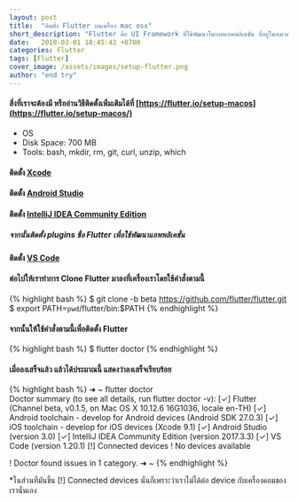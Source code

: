 ```yaml
---
layout: post
title:  "ติดตั้ง Flutter บนเครื่อง mac osx"
short_description: "Flutter คือ UI Framework ที่ใช้พัฒนาโมบายแอพพลิเคชั่น ที่อยู่ในหมวดของ Hybrid Native ที่สามารถเขียนทีเดียวแล้วได้ทั้ง IOS และ Android โดยใช้ภาษา Dart"
date:   2018-03-01 18:45:42 +0700
categories: Flutter
tags: [Flutter]
cover_image: /assets/images/setup-flutter.png
author: "end try"
---
```

#### สิ่งที่เราจะต้องมี หรืออ่านวิธีติดตั้งเพิ่มเติมได้ที่ [https://flutter.io/setup-macos](https://flutter.io/setup-macos/)
- OS 
- Disk Space: 700 MB
- Tools: bash, mkdir, rm, git, curl, unzip, which

#### ติดตั้ง [Xcode](https://itunes.apple.com/us/app/xcode/id497799835)

#### ติดตั้ง [Android Studio](https://developer.android.com/studio/index.html)

#### ติดตั้ง [IntelliJ IDEA Community Edition](https://www.jetbrains.com/idea/download)

##### จากนั้นติดตั้ง plugins ชื่อ Flutter เพื่อใช้พัฒนาแอพพลิเคชั่น

#### ติดตั้ง [VS Code](https://code.visualstudio.com)

#### ต่อไปให้เราทำการ Clone Flutter มาลงที่เครื่องเราโดยใช้คำสั่งตามนี้

{% highlight bash %}
$ git clone -b beta https://github.com/flutter/flutter.git
$ export PATH=`pwd`/flutter/bin:$PATH
{% endhighlight %}

#### จากนั้นให้ใช้คำสั่งตามนี้เพื่อติดตั้ง Flutter
{% highlight bash %}
$ flutter doctor
{% endhighlight %}

#### เมื่อลงเสร็จแล้ว แล้วได้ประมาณนี้ แสดงว่าลงเสร็จเรียบร้อย
{% highlight bash %}
➜  ~ flutter doctor                     
Doctor summary (to see all details, run flutter doctor -v):
[✓] Flutter (Channel beta, v0.1.5, on Mac OS X 10.12.6 16G1036, locale en-TH)
[✓] Android toolchain - develop for Android devices (Android SDK 27.0.3)
[✓] iOS toolchain - develop for iOS devices (Xcode 9.1)
[✓] Android Studio (version 3.0)
[✓] IntelliJ IDEA Community Edition (version 2017.3.3)
[✓] VS Code (version 1.20.1)
[!] Connected devices
    ! No devices available

! Doctor found issues in 1 category.
➜  ~ 
{% endhighlight %}

*ในส่วนที่มันขึ้น [!] Connected devices นั่นก็เพราะว่าเราไม่ได้ต่อ device กับเครื่องคอมของเรานั่นเอง
